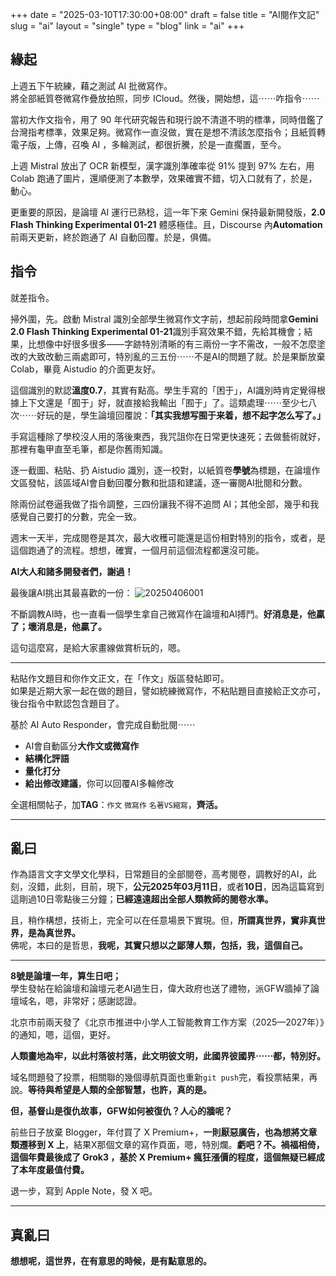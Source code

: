 +++
date = "2025-03-10T17:30:00+08:00"
draft = false
title = "AI閱作文記"
slug = "ai"
layout = "single"
type = "blog"
link = "ai"
+++

## 緣起
上週五下午統練，藉之測試 AI 批微寫作。  
將全部紙質卷微寫作疊放拍照，同步 ICloud。然後，開始想，這⋯⋯咋指令⋯⋯  

當初大作文指令，用了 90 年代研究報告和現行說不清道不明的標準，同時借鑑了台灣指考標準，效果足夠。微寫作一直沒做，實在是想不清該怎麼指令；且紙質轉電子版，上傳，召喚 AI ，多輪測試，都很折騰，於是一直擱置，至今。  

上週 Mistral 放出了 OCR 新模型，漢字識別準確率從 91% 提到 97% 左右，用 Colab 跑通了圖片，還順便測了本數學，效果確實不錯，切入口就有了，於是，動心。  

更重要的原因，是論壇 AI 運行已熟稔，這一年下來 Gemini 保持最新開發版，**2.0 Flash Thinking Experimental 01-21** 體感極佳。且，Discourse 內**Automation**前兩天更新，終於跑通了 AI 自動回覆。於是，俱備。  

## 指令
就差指令。

掃外圍，先。啟動 Mistral 識別全部學生微寫作文字前，想起前段時間拿**Gemini 2.0 Flash Thinking Experimental 01-21**識別手寫效果不錯，先給其機會；結果，比想像中好很多很多——字跡特別清晰的有三兩份一字不需改，一般不怎麼塗改的大致改動三兩處即可，特別亂的三五份⋯⋯不是AI的問題了就。於是果斷放棄 Colab，畢竟 Aistudio 的介面更友好。  

這個識別的默認**溫度0.7**，其實有點高。學生手寫的「困于」，AI識別時肯定覺得根據上下文還是「囿于」好，就直接給我輸出「囿于」了。這類處理⋯⋯至少七八次⋯⋯好玩的是，學生論壇回覆說：**「其实我想写囿于来着，想不起字怎么写了。」**  

手寫這種除了學校沒人用的落後東西，我咒詛你在日常更快速死；去做藝術就好，那裡有龜甲直至毛筆，都是你舊雨知識。

逐一截圖、粘貼、扔 Aistudio 識別，逐一校對，以紙質卷**學號**為標題，在論壇作文區發帖，該區域AI會自動回覆分數和批語和建議，逐一審閱AI批閱和分數。  

除兩份試卷逼我做了指令調整，三四份讓我不得不追問 AI；其他全部，幾乎和我感覺自己要打的分數，完全一致。  

週末一天半，完成閱卷是其次，最大收穫可能還是這份相對特別的指令，或者，是這個跑通了的流程。想想，確實，一個月前這個流程都還沒可能。  

**AI大人和諸多開發者們，謝過！**  

最後讓AI挑出其最喜歡的一份：
![20250406001](https://img.bdfz.net/20250406001.webp)

不斷調教AI時，也一直看一個學生拿自己微寫作在論壇和AI搏鬥。**好消息是，他贏了；壞消息是，他贏了。**  

這句這麼寫，是給大家畫線做賞析玩的，嗯。

---

粘貼作文題目和你作文正文，在「作文」版區發帖即可。  
如果是近期大家一起在做的題目，譬如統練微寫作，不粘貼題目直接給正文亦可，後台指令中默認包含題目了。  

基於 AI Auto Responder，會完成自動批閱⋯⋯  
- AI會自動區分**大作文或微寫作**  
- **結構化評語**  
- **量化打分**  
- **給出修改建議**，你可以回覆AI多輪修改  

全選相關帖子，加**TAG**：`作文` `微寫作` `名著VS縮寫`，**齊活。**

---

## 亂曰
作為語言文字文學文化學科，日常題目的全部閱卷，高考閱卷，調教好的AI，此刻，沒錯，此刻，目前，現下，**公元2025年03月11日**，或者**10日**，因為這篇寫到這剛過10日零點後三分鐘；**已經遠遠超出全部人類教師的閱卷水準。**  

且，稍作構想，技術上，完全可以在任意場景下實現。但，**所謂真世界，實非真世界，是為真世界。**  
佛呢，本曰的是哲思，**我呢，其實只想以之鄙薄人類，包括，我，這個自己。**  

---


**8號是論壇一年，算生日吧；**  
學生發帖在給論壇和論壇元老AI過生日，偉大政府也送了禮物，派GFW牆掉了論壇域名，嗯，非常好；感謝認證。  

北京市前兩天發了《北京市推进中小学人工智能教育工作方案（2025—2027年）》的通知，嗯，這個，更好。  

**人類畫地為牢，以此村落彼村落，此文明彼文明，此國界彼國界⋯⋯都，特別好。**  

域名問題發了投票，相關聯的幾個導航頁面也重新`git push`完，看投票結果，再說。**等待與希望是人類的全部智慧，也許，真的是。**  

**但，基督山是復仇故事，GFW如何被復仇？人心的牆呢？**  

前些日子放棄 Blogger，年付買了 X Premium+，**一則厭惡廣告，也為想將文章類遷移到 X 上**，結果X那個文章的寫作頁面，嗯，特別爛。**虧吧？不。禍福相倚，這個年費最後成了 Grok3 ，基於 X Premium+ 瘋狂漲價的程度，這個無疑已經成了本年度最值付費。**  

退一步，寫到 Apple Note，發 X 吧。  

---

## 真亂曰

**想想呢，這世界，在有意思的時候，是有點意思的。**